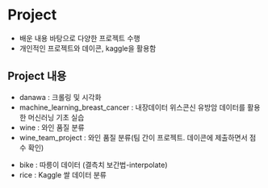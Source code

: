 # Project



* 배운 내용 바탕으로 다양한 프로젝트 수행
* 개인적인 프로젝트와 데이콘, kaggle을 활용함



## Project 내용
* danawa : 크롤링 및 시각화
* machine_learning_breast_cancer : 내장데이터 위스콘신 유방암 데이터를 활용한 머신러닝 기초 실습
* wine : 와인 품질 분류 
* wine_team_project : 와인 품질 분류(팀 간이 프로젝트. 데이콘에 제출하면서 점수 확인)

- bike : 따릉이 데이터 (결측치 보간법-interpolate)
- rice : Kaggle 쌀 데이터 분류
